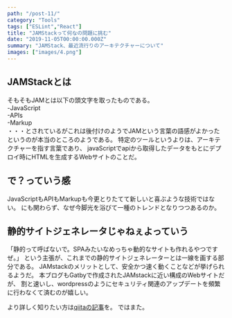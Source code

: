 ```yaml
---
path: "/post-11/"
category: "Tools"
tags: ["ESLint","React"]
title: "JAMStackって何なの問題に挑む"
date: "2019-11-05T00:00:00.000Z"
summary: "JAMStack、最近流行りのアーキテクチャーについて"
images: ["images/4.png"]
---
```


## JAMStackとは

そもそもJAMとは以下の頭文字を取ったものである。  
-JavaScript  
-APIs  
-Markup  
・・・とされているがこれは後付けのようでJAMという言葉の語感がよかったというのが本当のところのようである。
特定のツールというよりは、アーキテクチャーを指す言葉であり、
javaScriptでapiから取得したデータをもとにデプロイ時にHTMLを生成するWebサイトのことだ。

## で？っていう感

JavaScriptもAPIもMarkupも今更とりたてて新しいと喜ぶような技術ではない。
にも関わらず、なぜ今脚光を浴びて一種のトレンドとなりつつあるのか。

## 静的サイトジェネレータじゃねぇよっていう

「静的って呼ばないで。SPAみたいなめっちゃ動的なサイトも作れるやつですぜ。」
という主張が、これまでの静的サイトジェネレーターとは一線を画する部分である。
JAMstackのメリットとして、安全かつ速く動くことなどが挙げられるようだ。
本ブログもGatbyで作成されたJAMstackに近い構成のWebサイトだが、
割と速いし、wordpressのようにセキュリティ関連のアップデートを頻繁に行わなくて済むのが嬉しい。

より詳しく知りたい方は[qiitaの記事](https://qiita.com/ossan-engineer/items/4fe0e3e388f510bd5c68)を。
ではまた。
